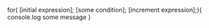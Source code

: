 for( [initial expression];
[some condition];
[increment expression];){
    console.log some message
}
